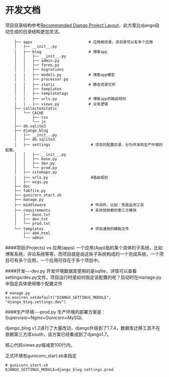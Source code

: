 开发文档
===============
项目目录结构参考[Recommended Django Project Layout](http://www.revsys.com/blog/2014/nov/21/recommended-django-project-layout/)，此方案比django自动生成的目录结构更加灵活。


        ├── apps                         # 应用根目录，该目录可以有多个应用
        │   ├── __init__.py
        │   ├── blog                     # 博客app
        │   │   ├── __init__.py
        │   │   ├── admin.py
        │   │   ├── forms.py
        │   │   ├── migrations
        │   │   ├── models.py            # 博客app模型
        │   │   ├── processor.py
        │   │   ├── static               # 静态资源文件
        │   │   ├── templates
        │   │   ├── templatetags
        │   │   ├── urls.py              # 博客app的路由规则
        │   │   ├── views.py             # 业务逻辑
        ├── collectedstatic
        │   └── CACHE
        │       ├── css
        │       └── js
        ├── db.sqlite3
        ├── django_blog
        │   ├── __init__.py
        │   ├── db.sqlite3
        │   ├── settings                  # 项目的配置目录，分为开发和生产环境的配置。
        │   │   ├── __init__.py
        │   │   ├── base.py
        │   │   ├── dev.py
        │   │   └── prod.py
        │   ├── sitemaps.py
        │   ├── urls.py                   #路由规则
        │   ├── wsgi.py
        ├── doc
        ├── fabfile.py
        ├── gunicorn_start.sh
        ├── manage.py
        ├── middleware                    # 中间件，比如：性能监测工具
        ├── requirements                  # 系统锁依赖的第三方模块
        │   ├── base.txt
        │   ├── dev.txt
        │   └── prod.txt
        └── templates                     # 项目通用的模板文件
            ├── 404.html
            └── admin

####项目(Projects) vs 应用(apps)
一个应用(App)指的某个具体的子系统，比如博客系统，评论系统等等，而项目就是由这些子系统构成的一个完成系统，一个项目可有多个应用，一个应用可存在于多个项目中。

####开发---dev.py
开发环境数据库使用的是sqlite，详情可以查看settings/dev.py文件，项目运行时是如何指定该配置的呢？启动时在manage.py中指定具体使用哪个配置文件

    # manage.py
    os.environ.setdefault("DJANGO_SETTINGS_MODULE", "django_blog.settings.dev")

####生产环境---prod.py
生产环境的部署方案是：Supervisor+Nginx+Gunicorn+MySQL



django_blog v1.2进行了大量改动，django升级到了1.7.4，数据库迁移工具不在依赖第三方库south，该方案已经集成到了django1.7。

核心代码views.py缩减至100行内。




正式环境有gunicorn_start.sh来指定

    # gunicorn_start.sh
    DJANGO_SETTINGS_MODULE=django_blog.settings.prod